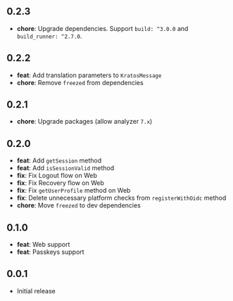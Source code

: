 ## 0.2.3

* **chore**: Upgrade dependencies. Support `build: ^3.0.0` and `build_runner: ^2.7.0`.

## 0.2.2

* **feat**: Add translation parameters to `KratosMessage`
* **chore**: Remove `freezed` from dependencies

## 0.2.1

* **chore**: Upgrade packages (allow analyzer `7.x`)

## 0.2.0

* **feat**: Add `getSession` method
* **feat**: Add `isSessionValid` method
* **fix**: Fix Logout flow on Web
* **fix**: Fix Recovery flow on Web
* **fix**: Fix `getUserProfile` method on Web
* **fix**: Delete unnecessary platform checks from `registerWithOidc` method
* **chore**: Move `freezed` to dev dependencies

## 0.1.0

* **feat**: Web support
* **feat**: Passkeys support

## 0.0.1

* Initial release

